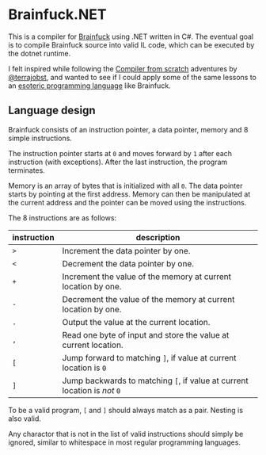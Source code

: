 # Brainfuck.NET

This is a compiler for [Brainfuck](https://en.wikipedia.org/wiki/Brainfuck) using .NET written in C#. The eventual goal is to compile Brainfuck source into valid IL code, which can be executed by the dotnet runtime.

I felt inspired while following the [Compiler from scratch](https://www.youtube.com/playlist?list=PLRAdsfhKI4OWNOSfS7EUu5GRAVmze1t2y) adventures by [@terrajobst](https://twitter.com/terrajobst), and wanted to see if I could apply some of the same lessons to an [esoteric programming language](https://en.wikipedia.org/wiki/Esoteric_programming_language) like Brainfuck.

## Language design

Brainfuck consists of an instruction pointer, a data pointer, memory and 8 simple instructions.

The instruction pointer starts at `0` and moves forward by `1` after each instruction (with exceptions). After the last instruction, the program terminates.

Memory is an array of bytes that is initialized with all `0`. The data pointer starts by pointing at the first address. Memory can then be manipulated at the current address and the pointer can be moved using the instructions.

The 8 instructions are as follows:

instruction | description
------------|-------------
`>`         | Increment the data pointer by one.
`<`         | Decrement the data pointer by one.
`+`         | Increment the value of the memory at current location by one.
`-`         | Decrement the value of the memory at current location by one.
`.`         | Output the value at the current location.
`,`         | Read one byte of input and store the value at current location.
`[`         | Jump forward to matching `]`, if value at current location is `0`
`]`         | Jump backwards to matching `[`, if value at current location is *not* `0`

To be a valid program, `[` and `]` should always match as a pair. Nesting is also valid.

Any charactor that is not in the list of valid instructions should simply be ignored, similar to whitespace in most regular programming languages.
